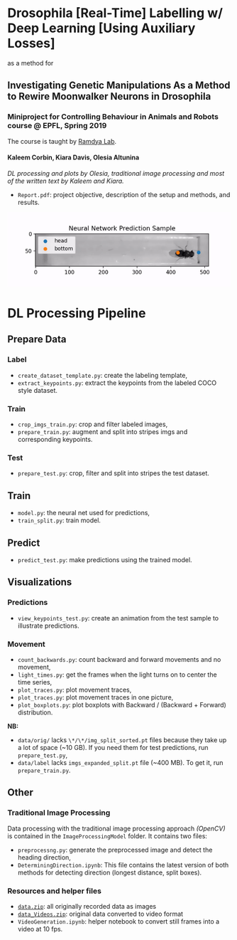 # Drosophila [Real-Time] Labelling w/ Deep Learning [Using Auxiliary Losses]
as a method for
## Investigating Genetic Manipulations As a Method to Rewire Moonwalker Neurons in Drosophila
### Miniproject for Controlling Behaviour in Animals and Robots course @ EPFL, Spring 2019
The course is taught by [Ramdya Lab](https://github.com/NeLy-EPFL).
#### Kaleem Corbin, Kiara Davis, Olesia Altunina
*DL processing and plots by Olesia, traditional image processing and most of the written text by Kaleem and Kiara.*
- `Report.pdf`: project objective, description of the setup and methods, and results.

![Prediction Example](pics/prediction_ani.gif)

# DL Processing Pipeline
## Prepare Data
### Label
- `create_dataset_template.py`: create the labeling template,
- `extract_keypoints.py`: extract the keypoints from the labeled COCO style dataset.

### Train
- `crop_imgs_train.py`: crop and filter labeled images,
- `prepare_train.py`: augment and split into stripes imgs and corresponding keypoints.

### Test
- `prepare_test.py`: crop, filter and split into stripes the test dataset.

## Train
- `model.py`: the neural net used for predictions,
- `train_split.py`: train model.

## Predict
- `predict_test.py`: make predictions using the trained model.

## Visualizations
### Predictions
- `view_keypoints_test.py`: create an animation from the test sample to illustrate predictions.

### Movement
- `count_backwards.py`: count backward and forward movements and no movement,
- `light_times.py`: get the frames when the light turns on to center the time series,
- `plot_traces.py`: plot movement traces,
- `plot_traces.py`: plot movement traces in one picture,
- `plot_boxplots.py`: plot boxplots with Backward / (Backward + Forward) distribution.

**NB:**
- `data/orig/` lacks `\*/\*/img_split_sorted.pt` files because they take up a lot of space (~10 GB). If you need them for test predictions, run `prepare_test.py`,
- `data/label` lacks `imgs_expanded_split.pt` file (~400 MB). To get it, run `prepare_train.py`.

## Other
### Traditional Image Processing
Data processing with the traditional image processing approach *(OpenCV)* is contained in the `ImageProcessingModel` folder.
It contains two files:
- `preprocessng.py`: generate the preprocessed image and detect the heading direction,
- `DeterminingDirection.ipynb`: This file contains the latest version of both methods for detecting direction (longest distance, split boxes).

### Resources and helper files
- [`data.zip`](https://drive.google.com/file/d/1ozhmuEixMtN4cOHGPsKv7uW4_ftRxwGH/view?usp=sharing): all originally recorded data as images
- [`data_Videos.zip`](https://drive.google.com/file/d/1_Pyj6i_0XbKGGzbeVNkNjs4YslBSHyQz/view?usp=sharing): original data converted to video format
- `VideoGeneration.ipynb`: helper notebook to convert still frames into a video at 10 fps.
